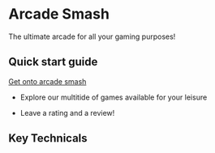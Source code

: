 # Arcade Smash 
The ultimate arcade for all your gaming purposes! 

## Quick start guide

<a href="arcadesmash.tk"> Get onto arcade smash </a>

- Explore our multitide of games available for your leisure 

- Leave a rating and a review! 

## Key Technicals 
